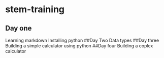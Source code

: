 # stem-training
## Day one
Learning markdown
Installing python
##Day Two
Data types 
##Day three
Building a simple calculator using python
##Day four 
Building a coplex calculator
